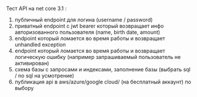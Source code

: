 Тест API на net core 3.1 :

1. публичный endpoint для логина (username / password)
2. приватный endpoint с jwt bearer который возвращает инфо авторизованного пользователя (name, birth date, amount)
3. endpoint который ломается во время работы и возвращает unhandled exception
4. endpoint который ломается во время работы и возвращает логическую ошибку (например запрашиваемый пользователь не активирован)
5. схема базы с запросами и индексами, заполнение базы (выбрать sql / no sql на усмотрение)
6. публикация api в aws/azure/google cloud/ (на бесплатный аккаунт) по выбору

